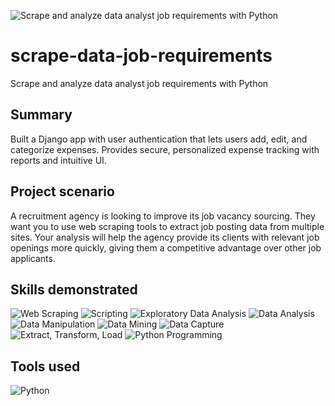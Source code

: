 ![Scrape and analyze data analyst job requirements with Python](https://d3njjcbhbojbot.cloudfront.net/api/utilities/v1/imageproxy/https://coursera-course-photos.s3.amazonaws.com/e6/cbfa6c05374202a8f50d02334fc31f/logo-data-analysis.png?auto=format%2Ccompress&dpr=1)
# scrape-data-job-requirements
Scrape and analyze data analyst job requirements with Python

## Summary
Built a Django app with user authentication that lets users add, edit, and categorize expenses. Provides secure, personalized expense tracking with reports and intuitive UI.

## Project scenario
A recruitment agency is looking to improve its job vacancy sourcing. They want you to use web scraping tools to extract job posting data from multiple sites. Your analysis will help the agency provide its clients with relevant job openings more quickly, giving them a competitive advantage over other job applicants.

## Skills demonstrated

![Web Scraping](https://img.shields.io/badge/Web_Scraping-1976d2?style=for-the-badge)
![Scripting](https://img.shields.io/badge/Scripting-0288d1?style=for-the-badge)
![Exploratory Data Analysis](https://img.shields.io/badge/Exploratory_Data_Analysis-009688?style=for-the-badge)
![Data Analysis](https://img.shields.io/badge/Data_Analysis-1565c0?style=for-the-badge)
![Data Manipulation](https://img.shields.io/badge/Data_Manipulation-7e57c2?style=for-the-badge)
![Data Mining](https://img.shields.io/badge/Data_Mining-3f51b5?style=for-the-badge)
![Data Capture](https://img.shields.io/badge/Data_Capture-26a69a?style=for-the-badge)
![Extract, Transform, Load](https://img.shields.io/badge/Extract_Transform_Load-ffb300?style=for-the-badge)
![Python Programming](https://img.shields.io/badge/Python_Programming-003366?style=for-the-badge&logo=python&logoColor=white)

## Tools used

![Python](https://img.shields.io/badge/Python-003366?style=for-the-badge&logo=python&logoColor=white)
